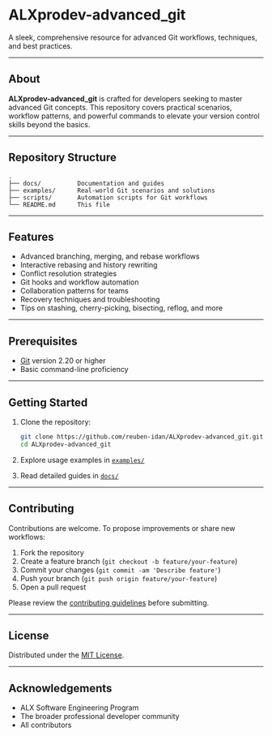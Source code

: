 # ALXprodev-advanced_git

A sleek, comprehensive resource for advanced Git workflows, techniques, and best practices.

---

## About

**ALXprodev-advanced_git** is crafted for developers seeking to master advanced Git concepts. This repository covers practical scenarios, workflow patterns, and powerful commands to elevate your version control skills beyond the basics.

---

## Repository Structure

```
.
├── docs/          Documentation and guides
├── examples/      Real-world Git scenarios and solutions
├── scripts/       Automation scripts for Git workflows
└── README.md      This file
```

---

## Features

- Advanced branching, merging, and rebase workflows
- Interactive rebasing and history rewriting
- Conflict resolution strategies
- Git hooks and workflow automation
- Collaboration patterns for teams
- Recovery techniques and troubleshooting
- Tips on stashing, cherry-picking, bisecting, reflog, and more

---

## Prerequisites

- [Git](https://git-scm.com/) version 2.20 or higher
- Basic command-line proficiency

---

## Getting Started

1. Clone the repository:
   ```bash
   git clone https://github.com/reuben-idan/ALXprodev-advanced_git.git
   cd ALXprodev-advanced_git
   ```

2. Explore usage examples in [`examples/`](examples/)

3. Read detailed guides in [`docs/`](docs/)

---

## Contributing

Contributions are welcome. To propose improvements or share new workflows:

1. Fork the repository
2. Create a feature branch (`git checkout -b feature/your-feature`)
3. Commit your changes (`git commit -am 'Describe feature'`)
4. Push your branch (`git push origin feature/your-feature`)
5. Open a pull request

Please review the [contributing guidelines](docs/CONTRIBUTING.md) before submitting.

---

## License

Distributed under the [MIT License](LICENSE).

---

## Acknowledgements

- ALX Software Engineering Program
- The broader professional developer community
- All contributors
